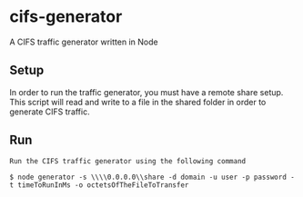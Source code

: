 cifs-generator
==============

A CIFS traffic generator written in Node

## Setup

In order to run the traffic generator, you must have a remote share setup. This script will read and write to a file in
the shared folder in order to generate CIFS traffic.

## Run
    Run the CIFS traffic generator using the following command

    $ node generator -s \\\\0.0.0.0\\share -d domain -u user -p password -t timeToRunInMs -o octetsOfTheFileToTransfer
